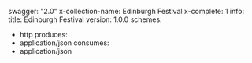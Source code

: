 swagger: "2.0"
x-collection-name: Edinburgh Festival
x-complete: 1
info:
  title: Edinburgh Festival
  version: 1.0.0
schemes:
- http
produces:
- application/json
consumes:
- application/json